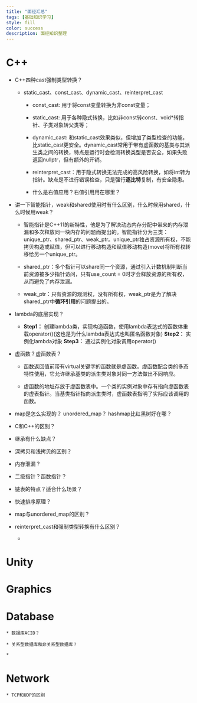 ```yaml
---
title: "面经汇总"
tags: [基础知识学习]
style: fill
color: success
description: 面经知识整理
---
```




# C++

* C++四种cast强制类型转换？
  
  + static_cast、const_cast、dynamic_cast、reinterpret_cast
    
    * const_cast: 用于将const变量转换为非const变量；   

    * static_cast: 用于各种隐式转换，比如非const转const、void*转指针、子类对象转父类等；

    * dynamic_cast: 和static_cast效果类似，但增加了类型检查的功能，比static_cast更安全。dynamic_cast常用于带有虚函数的基类与其派生类之间的转换，特点是运行时会检测转换类型是否安全，如果失败返回nullptr，但有额外的开销。
    
    * reinterpret_cast：用于隐式转换无法完成的高风险转换，如将int转为指针。缺点是不进行错误检查，只是强行**逐比特**复制，有安全隐患。

    * 什么是右值应用？右值引用用在哪里？

* 讲一下智能指针，weak和shared使用时有什么区别，什么时候用shared，什么时候用weak？

    + 智能指针是C++11的新特性，他是为了解决动态内存分配中带来的内存泄漏和多次释放同一块内存的问题而提出的。智能指针分为三类：unique_ptr、shared_ptr、weak_ptr。unique_ptr独占资源所有权，不能拷贝构造或赋值，但可以进行移动构造和赋值移动构造(move)将所有权转移给另一个unique_ptr。
    
    + shared_ptr：多个指针可以share同一个资源，通过引入计数机制判断当前资源被多少指针访问，只有use_count = 0时才会释放资源的所有权，从而避免了内存泄漏。
    + weak_ptr：只有资源的观测权，没有所有权，weak_ptr是为了解决shared_ptr中**循环引用**的问题提出的。

* lambda的底层实现？

    + **Step1：** 创建lambda类，实现构造函数，使用lambda表达式的函数体重载operator()(这也是为什么lambda表达式也叫匿名函数对象)
      **Step2：** 实例化lambda对象
      **Step3：** 通过实例化对象调用operator()

* 虚函数？虚函数表？

    + 函数返回值前带有virtual关键字的函数就是虚函数。虚函数配合类的多态特性使用，它允许继承基类的派生类对象对同一方法做出不同响应。

    + 虚函数的地址存放于虚函数表中。一个类的实例对象中存有指向虚函数表的虚表指针。当基类指针指向派生类时，虚函数表指明了实际应该调用的函数。

* map是怎么实现的？ unordered_map？ hashmap比红黑树好在哪？

* C和C++的区别？

* 继承有什么缺点？

* 深拷贝和浅拷贝的区别？

* 内存泄漏？

* 二级指针？函数指针？

* 链表的特点？适合什么场景？

* 快速排序原理？

* map与unordered_map的区别？


* reinterpret_cast和强制类型转换有什么区别？
    
    + 

# Unity

# Graphics


# Database

    * 数据库ACID？

    * 关系型数据库和非关系型数据库？

    *

# Network

    * TCP和UDP的区别